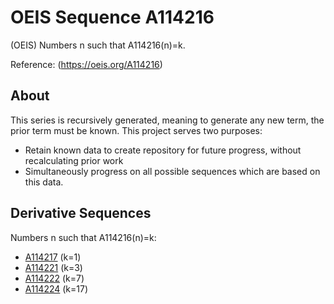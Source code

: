 # OEIS Sequence A114216

(OEIS) Numbers n such that A114216(n)=k.

Reference: (https://oeis.org/A114216)


## About

This series is recursively generated, meaning to generate any new term, the prior term must be known. This project serves two purposes:
* Retain known data to create repository for future progress, without recalculating prior work
* Simultaneously progress on all possible sequences which are based on this data.

## Derivative Sequences
Numbers n such that A114216(n)=k:

* [A114217](https://oeis.org/A114217) (k=1)
* [A114221](https://oeis.org/A114221) (k=3) 
* [A114222](https://oeis.org/A114222) (k=7)
* [A114224](https://oeis.org/A114224) (k=17) 

